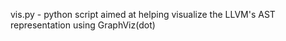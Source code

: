 vis.py - python script aimed at helping visualize the LLVM's AST representation using GraphViz(dot)
